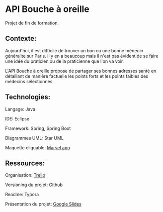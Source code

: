 # API Bouche à oreille

Projet de fin de formation.

## **Contexte:**

Aujourd'hui, il est difficile de trouver un bon ou une bonne médecin généralite sur Paris. Il y en a beaucoup mais il n'est pas évident de se faire une idée du praticien ou de la praticienne que l'on va voir. 

L'API Bouche à oreille propose de partager ses bonnes adresses santé en détaillant de manière factuelle les points forts et les points faibles des médecins sélectionnés. 

## **Technologies**:

Langage: Java

IDE: Eclipse

Framework: Spring, Spring Boot

Diagrammes UML: Star UML

Maquette cliquable: [Marvel app](  https://marvelapp.com/19fehccg
)

## **Ressources:**

Organisation: [Trello](https://trello.com/b/lMDE5lkd/bouche-à-oreille)

Versioning du projet: Github

Readme: Typora

Présentation du projet: [Google Slides](https://docs.google.com/presentation/d/1Fvckg0RJL2ySv4LUgU-3TN2ebZZwcyuRjhpOm6sOSpw/edit#slide=id.g45d8f277be_0_50)